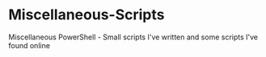 # Miscellaneous-Scripts
Miscellaneous PowerShell - Small scripts I've written and some scripts I've found online 
